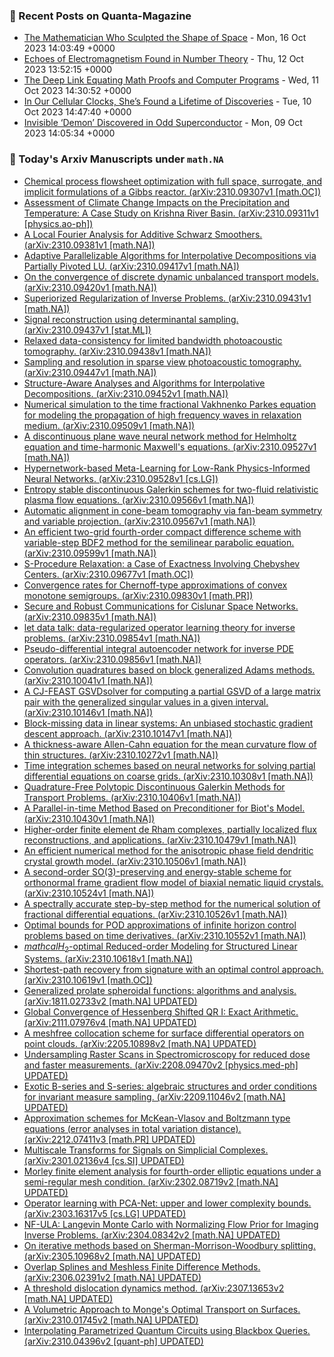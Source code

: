 ### 📝 Recent Posts on Quanta-Magazine
<!-- quanta starts -->
* <a href="https://www.quantamagazine.org/the-mathematician-who-shaped-string-theory-20231016/">The Mathematician Who Sculpted the Shape of Space</a> - Mon, 16 Oct 2023 14:03:49 +0000
* <a href="https://www.quantamagazine.org/echoes-of-electromagnetism-found-in-number-theory-20231012/">Echoes of Electromagnetism Found in Number Theory</a> - Thu, 12 Oct 2023 13:52:15 +0000
* <a href="https://www.quantamagazine.org/the-deep-link-equating-math-proofs-and-computer-programs-20231011/">The Deep Link Equating Math Proofs and Computer Programs</a> - Wed, 11 Oct 2023 14:30:52 +0000
* <a href="https://www.quantamagazine.org/in-our-cellular-clocks-shes-found-a-lifetime-of-discoveries-20231010/">In Our Cellular Clocks, She’s Found a Lifetime of Discoveries</a> - Tue, 10 Oct 2023 14:47:40 +0000
* <a href="https://www.quantamagazine.org/invisible-electron-demon-discovered-in-odd-superconductor-20231009/">Invisible ‘Demon’ Discovered in Odd Superconductor</a> - Mon, 09 Oct 2023 14:05:34 +0000
<!-- quanta ends -->
### 📝 Today's Arxiv Manuscripts under ``math.NA``
<!-- arxiv-math-na starts -->
* <a href="http://arxiv.org/abs/2310.09307">Chemical process flowsheet optimization with full space, surrogate, and implicit formulations of a Gibbs reactor. (arXiv:2310.09307v1 [math.OC])</a>
* <a href="http://arxiv.org/abs/2310.09311">Assessment of Climate Change Impacts on the Precipitation and Temperature: A Case Study on Krishna River Basin. (arXiv:2310.09311v1 [physics.ao-ph])</a>
* <a href="http://arxiv.org/abs/2310.09381">A Local Fourier Analysis for Additive Schwarz Smoothers. (arXiv:2310.09381v1 [math.NA])</a>
* <a href="http://arxiv.org/abs/2310.09417">Adaptive Parallelizable Algorithms for Interpolative Decompositions via Partially Pivoted LU. (arXiv:2310.09417v1 [math.NA])</a>
* <a href="http://arxiv.org/abs/2310.09420">On the convergence of discrete dynamic unbalanced transport models. (arXiv:2310.09420v1 [math.NA])</a>
* <a href="http://arxiv.org/abs/2310.09431">Superiorized Regularization of Inverse Problems. (arXiv:2310.09431v1 [math.NA])</a>
* <a href="http://arxiv.org/abs/2310.09437">Signal reconstruction using determinantal sampling. (arXiv:2310.09437v1 [stat.ML])</a>
* <a href="http://arxiv.org/abs/2310.09438">Relaxed data-consistency for limited bandwidth photoacoustic tomography. (arXiv:2310.09438v1 [math.NA])</a>
* <a href="http://arxiv.org/abs/2310.09447">Sampling and resolution in sparse view photoacoustic tomography. (arXiv:2310.09447v1 [math.NA])</a>
* <a href="http://arxiv.org/abs/2310.09452">Structure-Aware Analyses and Algorithms for Interpolative Decompositions. (arXiv:2310.09452v1 [math.NA])</a>
* <a href="http://arxiv.org/abs/2310.09509">Numerical simulation to the time fractional Vakhnenko Parkes equation for modeling the propagation of high frequency waves in relaxation medium. (arXiv:2310.09509v1 [math.NA])</a>
* <a href="http://arxiv.org/abs/2310.09527">A discontinuous plane wave neural network method for Helmholtz equation and time-harmonic Maxwell's equations. (arXiv:2310.09527v1 [math.NA])</a>
* <a href="http://arxiv.org/abs/2310.09528">Hypernetwork-based Meta-Learning for Low-Rank Physics-Informed Neural Networks. (arXiv:2310.09528v1 [cs.LG])</a>
* <a href="http://arxiv.org/abs/2310.09566">Entropy stable discontinuous Galerkin schemes for two-fluid relativistic plasma flow equations. (arXiv:2310.09566v1 [math.NA])</a>
* <a href="http://arxiv.org/abs/2310.09567">Automatic alignment in cone-beam tomography via fan-beam symmetry and variable projection. (arXiv:2310.09567v1 [math.NA])</a>
* <a href="http://arxiv.org/abs/2310.09599">An efficient two-grid fourth-order compact difference scheme with variable-step BDF2 method for the semilinear parabolic equation. (arXiv:2310.09599v1 [math.NA])</a>
* <a href="http://arxiv.org/abs/2310.09677">S-Procedure Relaxation: a Case of Exactness Involving Chebyshev Centers. (arXiv:2310.09677v1 [math.OC])</a>
* <a href="http://arxiv.org/abs/2310.09830">Convergence rates for Chernoff-type approximations of convex monotone semigroups. (arXiv:2310.09830v1 [math.PR])</a>
* <a href="http://arxiv.org/abs/2310.09835">Secure and Robust Communications for Cislunar Space Networks. (arXiv:2310.09835v1 [math.NA])</a>
* <a href="http://arxiv.org/abs/2310.09854">let data talk: data-regularized operator learning theory for inverse problems. (arXiv:2310.09854v1 [math.NA])</a>
* <a href="http://arxiv.org/abs/2310.09856">Pseudo-differential integral autoencoder network for inverse PDE operators. (arXiv:2310.09856v1 [math.NA])</a>
* <a href="http://arxiv.org/abs/2310.10041">Convolution quadratures based on block generalized Adams methods. (arXiv:2310.10041v1 [math.NA])</a>
* <a href="http://arxiv.org/abs/2310.10146">A CJ-FEAST GSVDsolver for computing a partial GSVD of a large matrix pair with the generalized singular values in a given interval. (arXiv:2310.10146v1 [math.NA])</a>
* <a href="http://arxiv.org/abs/2310.10147">Block-missing data in linear systems: An unbiased stochastic gradient descent approach. (arXiv:2310.10147v1 [math.NA])</a>
* <a href="http://arxiv.org/abs/2310.10272">A thickness-aware Allen-Cahn equation for the mean curvature flow of thin structures. (arXiv:2310.10272v1 [math.NA])</a>
* <a href="http://arxiv.org/abs/2310.10308">Time integration schemes based on neural networks for solving partial differential equations on coarse grids. (arXiv:2310.10308v1 [math.NA])</a>
* <a href="http://arxiv.org/abs/2310.10406">Quadrature-Free Polytopic Discontinuous Galerkin Methods for Transport Problems. (arXiv:2310.10406v1 [math.NA])</a>
* <a href="http://arxiv.org/abs/2310.10430">A Parallel-in-time Method Based on Preconditioner for Biot's Model. (arXiv:2310.10430v1 [math.NA])</a>
* <a href="http://arxiv.org/abs/2310.10479">Higher-order finite element de Rham complexes, partially localized flux reconstructions, and applications. (arXiv:2310.10479v1 [math.NA])</a>
* <a href="http://arxiv.org/abs/2310.10506">An efficient numerical method for the anisotropic phase field dendritic crystal growth model. (arXiv:2310.10506v1 [math.NA])</a>
* <a href="http://arxiv.org/abs/2310.10524">A second-order SO(3)-preserving and energy-stable scheme for orthonormal frame gradient flow model of biaxial nematic liquid crystals. (arXiv:2310.10524v1 [math.NA])</a>
* <a href="http://arxiv.org/abs/2310.10526">A spectrally accurate step-by-step method for the numerical solution of fractional differential equations. (arXiv:2310.10526v1 [math.NA])</a>
* <a href="http://arxiv.org/abs/2310.10552">Optimal bounds for POD approximations of infinite horizon control problems based on time derivatives. (arXiv:2310.10552v1 [math.NA])</a>
* <a href="http://arxiv.org/abs/2310.10618">$mathcal{H}_2$-optimal Reduced-order Modeling for Structured Linear Systems. (arXiv:2310.10618v1 [math.NA])</a>
* <a href="http://arxiv.org/abs/2310.10619">Shortest-path recovery from signature with an optimal control approach. (arXiv:2310.10619v1 [math.OC])</a>
* <a href="http://arxiv.org/abs/1811.02733">Generalized prolate spheroidal functions: algorithms and analysis. (arXiv:1811.02733v2 [math.NA] UPDATED)</a>
* <a href="http://arxiv.org/abs/2111.07976">Global Convergence of Hessenberg Shifted QR I: Exact Arithmetic. (arXiv:2111.07976v4 [math.NA] UPDATED)</a>
* <a href="http://arxiv.org/abs/2205.10898">A meshfree collocation scheme for surface differential operators on point clouds. (arXiv:2205.10898v2 [math.NA] UPDATED)</a>
* <a href="http://arxiv.org/abs/2208.09470">Undersampling Raster Scans in Spectromicroscopy for reduced dose and faster measurements. (arXiv:2208.09470v2 [physics.med-ph] UPDATED)</a>
* <a href="http://arxiv.org/abs/2209.11046">Exotic B-series and S-series: algebraic structures and order conditions for invariant measure sampling. (arXiv:2209.11046v2 [math.NA] UPDATED)</a>
* <a href="http://arxiv.org/abs/2212.07411">Approximation schemes for McKean-Vlasov and Boltzmann type equations (error analyses in total variation distance). (arXiv:2212.07411v3 [math.PR] UPDATED)</a>
* <a href="http://arxiv.org/abs/2301.02136">Multiscale Transforms for Signals on Simplicial Complexes. (arXiv:2301.02136v4 [cs.SI] UPDATED)</a>
* <a href="http://arxiv.org/abs/2302.08719">Morley finite element analysis for fourth-order elliptic equations under a semi-regular mesh condition. (arXiv:2302.08719v2 [math.NA] UPDATED)</a>
* <a href="http://arxiv.org/abs/2303.16317">Operator learning with PCA-Net: upper and lower complexity bounds. (arXiv:2303.16317v5 [cs.LG] UPDATED)</a>
* <a href="http://arxiv.org/abs/2304.08342">NF-ULA: Langevin Monte Carlo with Normalizing Flow Prior for Imaging Inverse Problems. (arXiv:2304.08342v2 [math.NA] UPDATED)</a>
* <a href="http://arxiv.org/abs/2305.10968">On iterative methods based on Sherman-Morrison-Woodbury splitting. (arXiv:2305.10968v2 [math.NA] UPDATED)</a>
* <a href="http://arxiv.org/abs/2306.02391">Overlap Splines and Meshless Finite Difference Methods. (arXiv:2306.02391v2 [math.NA] UPDATED)</a>
* <a href="http://arxiv.org/abs/2307.13653">A threshold dislocation dynamics method. (arXiv:2307.13653v2 [math.NA] UPDATED)</a>
* <a href="http://arxiv.org/abs/2310.01745">A Volumetric Approach to Monge's Optimal Transport on Surfaces. (arXiv:2310.01745v2 [math.NA] UPDATED)</a>
* <a href="http://arxiv.org/abs/2310.04396">Interpolating Parametrized Quantum Circuits using Blackbox Queries. (arXiv:2310.04396v2 [quant-ph] UPDATED)</a>
<!-- arxiv-math-na ends -->
